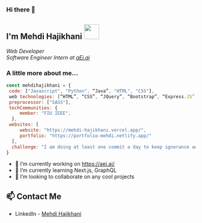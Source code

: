 ### Hi there 👋

<h2>I'm Mehdi Hajikhani <img src=" https://ibb.co/rsqYZjz" width="40"></h2>

<img align='right' src=" " width="230">

<p><em>Web Developer</br>
Software Engineer Intern at <a href="https://aei.ai/">aEi.ai</a>
</em></p>

### A little more about me...  

```javascript
const mehdihajikhani = {
 code: ["Javascript", "Python", “Java”, "HTML", "CSS"],
 web technologies: [“HTML”, “CSS”, “JQuery”, “Bootstrap”, “Express.JS”, “Node.JS”, “React.JS”, “Next.JS”, ,”Redux”,“MySQL”, “MongoDB”],
 preprocessor: ["SASS"],
 techCommunities: {
     member: "FIU IEEE",
  },
 websites: [ 
     website: "https://mehdi-hajikhani.vercel.app/", 
     portfolio: "https://portfolio-mehdi.netlify.app/"
  ],
  challenge: "I am doing at least one commit a day to keep ignorance away "
}
```

- 🔭 I’m currently working on https://aei.ai/
- 🌱 I’m currently learning Next.js, GraphQL
- 👯 I’m looking to collaborate on any cool projects

## 📫 Contact Me
- LinkedIn - [Mehdi Hajikhani](https://www.linkedin.com/in/mehdi-hajikhani/)


